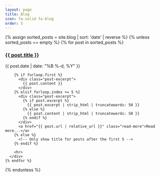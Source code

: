 ```yaml
---
layout: page
title: Blog
icon: fa-solid fa-blog
order: 5
---
```


<div class="blog-posts">
  {% assign sorted_posts = site.blog | sort: 'date' | reverse %}
  {% unless sorted_posts == empty %}
    {% for post in sorted_posts %}
      <div class="blog-post">
        <h3 class="post-title">
          <a href="{{ post.url | relative_url }}">{{ post.title }}</a>
        </h3>
        <p class="post-meta">{{ post.date | date: "%B %-d, %Y" }}</p>
        
        {% if forloop.first %}
          <div class="post-excerpt">
            {{ post.content }}
          </div>
        {% elsif forloop.index <= 5 %}
          <div class="post-excerpt">
            {% if post.excerpt %}
              {{ post.excerpt | strip_html | truncatewords: 50 }}
            {% else %}
              {{ post.content | strip_html | truncatewords: 50 }}
            {% endif %}
          </div>
          <a href="{{ post.url | relative_url }}" class="read-more">Read more...</a>
        {% else %}
          <!-- Only show title for posts after the first 5 -->
        {% endif %}
        
        <hr>
      </div>
    {% endfor %}
  {% endunless %}
</div>